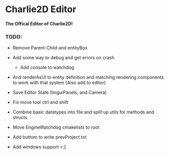 # Charlie2D Editor
#### The Offical Editor of Charlie2D!

### TODO:
* Remove Parent-Child and entityBox
* Add some way to debug and get errors on crash
    * Add console to watchdog
* And renderAsUI to entity definition and matching rendering components to work with that system (Also add to editor) 
* Save Editor State (ImguiPanels, and Camera)
* Fix move tool ctrl and shift
* Combine basic datatypes into file and split up utils for methods and structs
* Move EngineWatchdog cmakelists to root
* Add buttom to write prevProject.txt

* Add windows support <:[
